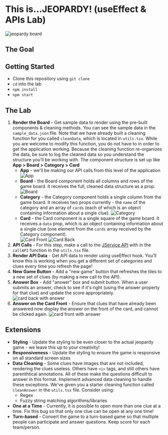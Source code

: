 # This is...JEOPARDY! (useEffect & APIs Lab)

![jeopardy board](Jeopardy.png)

## The Goal

## Getting Started

* Clone this repository using `git clone`
* `cd` into the lab
* `npm install`
* `npm start`

## The Lab

1. **Render the Board** - Get sample data to render using the pre-built components & cleaning methods. You can see the sample data in the `sample_data.json` file. Note that we have already built a cleaning function for you called `cleanData`, which is located in `utils.tsx`. While you are welcome to modify this function, you do not have to in order to get the application working. Because the cleaning function re-organizes the data, be sure to log the cleaned data so you understand the structure you'll be working with. The component structure is set up like **App > Board > Category > Card**
    * **App** - we'll be making our API calls from this level of the application ![App](App.png)
    * **Board** - the Board component holds all columns and rows of the game board. it receives the full, cleaned data structure as a prop. ![Board](Board.png)
    * **Category** - the Category component holds a single column from the game board. It receives two props currently - the `name` of the category and an array of `cards` (each of which is an object containing information about a single clue). ![Category](Category.png)
    * **Card** - the Card component is a single square of the game board. It receives a `data` prop, which is an object containing information about a single clue (one element from the `cards` array received by the Category component).
    <br> ![Card Front](Card-Front.png) ![Card Back](Card-Back.png)
1. **API Calls** - For this step, make a call to the [JService API](https://jservice.io) with in the `callAPI` function in the `utils.tsx` file.
1. **Render API Data** - Get API data to render using useEffect hook. You'll know this is working when you get a different set of categories and clues every time you refresh the page!
1. **New Game Button** - Add a "new game" button that refreshes the tiles to a new set of clues (by making a new call to the API).
1. **Answer Box** - Add "answer" box and submit button. When a user submits an answer, check to see if it's right (using the answer property for that clue) and update the score appropriately.
![card back with answer](card-back-with-input.png)
1. **Answer on the Card Front** - Ensure that clues that have already been answered now display the answer on the front of the card, and cannot be clicked again.
![card front with answer](card-front-with-answer.png)

## Extensions

* **Styling** - Update the styling to be even closer to the actual jeopardy game - we leave this up to your creativity!
* **Responsiveness** - Update the styling to ensure the game is responsive on all standard screen sizes
* **Data Cleaning** - Some clues have images that are not included, rendering the clues useless. Others have `<i>` tags, and still others have parenthtical annotations. All of these make the questions difficult to answer in this format. Implement advanced data cleaning to handle these exceptions. We've given you a starter cleaning function called `cleanAnswer` in the `utils.tsx` file. Consider using:
  * Regex
  * Fuzzy string matching algorithms/libraries
* **One at a Time** - Currently, it is possible to open more than one clue at a time. Fix this bug so that only one clue can be open at any one time!
* **Turn-based** - Convert the game to a turn-based game so that multiple people can participate and answer questions. Keep score for each team/person.
